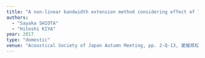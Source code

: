 ```yaml
---
title: "A non-linear bandwidth extension method considering effect of low frequency components and it’s application for speech recognition"
authors:
  - "Sayaka SHIOTA"
  - "Hitoshi KIYA"
year: 2017
type: "domestic"
venue: "Acoustical Society of Japan Autumn Meeting, pp. 2-Q-13, 愛媛県松山市, 2017-09-26."
---
```

